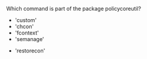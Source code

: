 Which command is part of the package policycoreutil?
* 'custom'
* 'chcon'
* 'fcontext'
* 'semanage'
+ 'restorecon'

